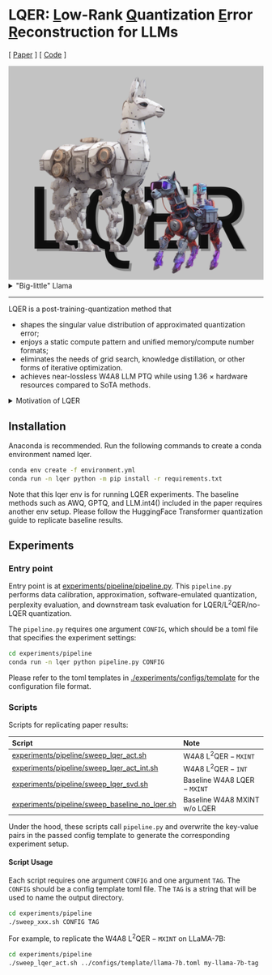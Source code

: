 # LQER: <u>L</u>ow-Rank <u>Q</u>uantization <u>E</u>rror <u>R</u>econstruction for LLMs

[ [Paper](https://arxiv.org/abs/2402.02446) ]
[ [Code](https://github.com/ChengZhang-98/big-little-llama/tree/lqer) ]

<img src="./figures/lqer-cover.png" width="720">

<details>
<summary> "Big-little" Llama</summary>

LQER runs a high-rank low-precision GEMM and a group of low-rank high-precision GEMMs in parallel to push the limit of lossless LLM PTQ.
</details>

---

LQER is a post-training-quantization method that

- shapes the singular value distribution of approximated quantization error;
- enjoys a static compute pattern and unified memory/compute number formats;
- eliminates the needs of grid search, knowledge distillation, or other forms of iterative optimization.
- achieves near-lossless W4A8 LLM PTQ while using 1.36 $\times$ hardware resources compared to SoTA methods.

<details>
<summary> Motivation of LQER </summary>

LQER is a post-training-quantization method that reconstructs the quantization error, $E_q=W-W_q$, using low-rank approximation.

The core idea of LQER is finding an approximator, $\widetilde{E}_q$, to shape the singular values of $E_q$ towards a desirable distribution easy to approximate in low rank: $\widetilde{E}_q=A_kB_k$

<img src="./figures/s1-Eq-distribution-comparison.png"  height="270">

<table>
<tr></tr>
<tr><th style="text-align: center;">Normalized singular value distribution</th><th style="text-align: center;">Compute pattern</th><th></th></tr>
<tr><td style="text-align: center;"><img src="./figures/s1-Eq-distribution-comparison.png"  height="270"></td><td style="text-align: center;"><img src="./figures/s1-llm-int8-vs-lqer.svg"  height="270"></td><td></td></tr>
</table>

- $\text{LQER}$ denotes the singular values of $\mathrm{SVD}(E_q)$, and $\text{L}^2\text{QER}$ is our activation-induced approximator.
- $\text{LQER}$ enjoys a static compute pattern without the need for scatter/gatter operations.

</details>

## Installation

Anaconda is recommended. Run the following commands to create a conda environment named lqer.

```bash
conda env create -f environment.yml
conda run -n lqer python -m pip install -r requirements.txt
```

Note that this lqer env is for running LQER experiments. The baseline methods such as AWQ, GPTQ, and LLM.int4() included in the paper requires another env setup. Please follow the HuggingFace Transformer quantization guide to replicate baseline results.

## Experiments

### Entry point

Entry point is at [experiments/pipeline/pipeline.py](./experiments/pipeline/pipeline.py). This `pipeline.py` performs data calibration, approximation, software-emulated quantization, perplexity evaluation, and downstream task evaluation for $\text{LQER}$/$\text{L}^2\text{QER}$/no-$\text{LQER}$ quantization.

The `pipeline.py` requires one argument `CONFIG`, which should be a toml file that specifies the experiment settings:

```bash
cd experiments/pipeline
conda run -n lqer python pipeline.py CONFIG
```

Please refer to the toml templates in [./experiments/configs/template](./experiments/configs/template/) for the configuration file format.

### Scripts

Scripts for replicating paper results:

| Script | Note |
| :--- | :--- |
| [experiments/pipeline/sweep_lqer_act.sh](./experiments/pipeline/sweep_lqer_act.sh) | W4A8 $\text{L}^2\text{QER}-\texttt{MXINT}$ |
| [experiments/pipeline/sweep_lqer_act_int.sh](./experiments/pipeline/sweep_lqer_act_int.sh) | W4A8 $\text{L}^2\text{QER}-\texttt{INT}$ |
| [experiments/pipeline/sweep_lqer_svd.sh](./experiments/pipeline/sweep_lqer_svd.sh) | Baseline W4A8 $\text{LQER}-\texttt{MXINT}$ |
| [experiments/pipeline/sweep_baseline_no_lqer.sh](./experiments/pipeline/sweep_baseline_no_lqer.sh) | Baseline W4A8 MXINT w/o $\text{LQER}$ |

Under the hood, these scripts call `pipeline.py` and overwrite the key-value pairs in the passed config template to generate the corresponding experiment setup.

#### Script Usage

Each script requires one argument `CONFIG` and one argument `TAG`. The `CONFIG` should be a config template toml file. The `TAG` is a string that will be used to name the output directory.

```bash
cd experiments/pipeline
./sweep_xxx.sh CONFIG TAG
```

For example, to replicate the W4A8 $\text{L}^2\text{QER}-\texttt{MXINT}$ on LLaMA-7B:

```bash
cd experiments/pipeline
./sweep_lqer_act.sh ../configs/template/llama-7b.toml my-llama-7b-tag
```
